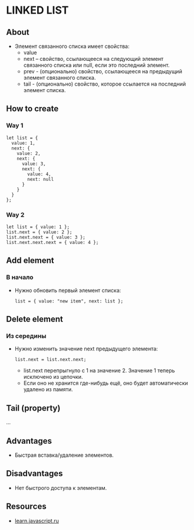 # LINKED LIST

## About
- Элемент связанного списка имеет свойства:
  - value
  - next – свойство, ссылающееся на следующий элемент связанного списка или null, если это последний элемент.
  - prev - (опционально) свойство, ссылающееся на предыдущий элемент связанного списка.
  - tail - (опционально) свойство, которое ссылается на последний элемент списка.

## How to create

### Way 1
```
let list = {
  value: 1,
  next: {
    value: 2,
    next: {
      value: 3,
      next: {
        value: 4,
        next: null
      }
    }
  }
};
```

### Way 2
```
let list = { value: 1 };
list.next = { value: 2 };
list.next.next = { value: 3 };
list.next.next.next = { value: 4 };
```

## Add element

### В начало
- Нужно обновить первый элемент списка:

  ```
  list = { value: "new item", next: list };
  ```

## Delete element

### Из середины
- Нужно изменить значение next предыдущего элемента:

  ```
  list.next = list.next.next;
  ```
    - list.next перепрыгнуло с 1 на значение 2. Значение 1 теперь исключено из цепочки.
    - Если оно не хранится где-нибудь ещё, оно будет автоматически удалено из памяти.

## Tail (property)
...

## Advantages
- Быстрая вставка/удаление элементов.

## Disadvantages
- Нет быстрого доступа к элементам.

## Resourсes
- [learn.javascript.ru](https://learn.javascript.ru/recursion)